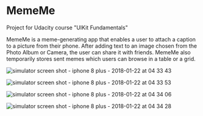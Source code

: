 # MemeMe
Project for Udacity course "UIKit Fundamentals"

MemeMe is a meme-generating app that enables a user to attach a caption to a picture from their phone. After adding text to an image chosen from the Photo Album or Camera, the user can share it with friends. MemeMe also temporarily stores sent memes which users can browse in a table or a grid.

![simulator screen shot - iphone 8 plus - 2018-01-22 at 04 33 43](https://user-images.githubusercontent.com/27603808/35221079-aefc7fd2-ff2d-11e7-8b21-12565da8fd1e.png)

![simulator screen shot - iphone 8 plus - 2018-01-22 at 04 33 53](https://user-images.githubusercontent.com/27603808/35221081-b18575ce-ff2d-11e7-82bf-8e36dc29fce1.png)

![simulator screen shot - iphone 8 plus - 2018-01-22 at 04 34 06](https://user-images.githubusercontent.com/27603808/35221083-b3a55892-ff2d-11e7-8a65-545a50475304.png)

![simulator screen shot - iphone 8 plus - 2018-01-22 at 04 34 28](https://user-images.githubusercontent.com/27603808/35221087-b7b84020-ff2d-11e7-8f19-3d1e5d03a87f.png)
